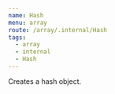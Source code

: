 ```yaml
---
name: Hash
menu: array
route: /array/.internal/Hash
tags:
  - array
  - internal
  - Hash
---
```


Creates a hash object.

